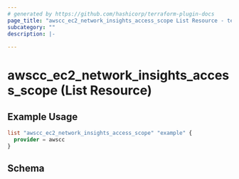 ```yaml
---
# generated by https://github.com/hashicorp/terraform-plugin-docs
page_title: "awscc_ec2_network_insights_access_scope List Resource - terraform-provider-awscc"
subcategory: ""
description: |-
  
---
```


# awscc_ec2_network_insights_access_scope (List Resource)



## Example Usage

```terraform
list "awscc_ec2_network_insights_access_scope" "example" {
  provider = awscc
}
```

<!-- schema generated by tfplugindocs -->
## Schema
